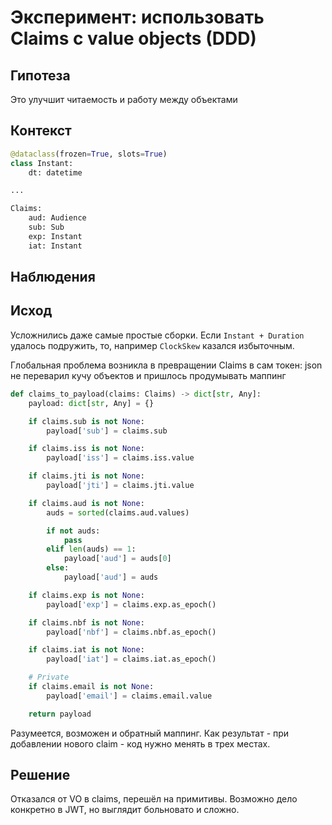 # Эксперимент: использовать Claims с value objects (DDD)

## Гипотеза
Это улучшит читаемость и работу между объектами

## Контекст

```python
@dataclass(frozen=True, slots=True)
class Instant:
    dt: datetime

...

Claims:
    aud: Audience
    sub: Sub
    exp: Instant
    iat: Instant
```

## Наблюдения

## Исход

Усложнились даже самые простые сборки. Если `Instant + Duration` удалось подружить,
то, например `ClockSkew` казался избыточным.

Глобальная проблема возникла в превращении Claims в сам токен: json не переварил кучу объектов
и пришлось продумывать маппинг

```python
def claims_to_payload(claims: Claims) -> dict[str, Any]:
    payload: dict[str, Any] = {}

    if claims.sub is not None:
        payload['sub'] = claims.sub

    if claims.iss is not None:
        payload['iss'] = claims.iss.value

    if claims.jti is not None:
        payload['jti'] = claims.jti.value

    if claims.aud is not None:
        auds = sorted(claims.aud.values)

        if not auds:
            pass
        elif len(auds) == 1:
            payload['aud'] = auds[0]
        else:
            payload['aud'] = auds

    if claims.exp is not None:
        payload['exp'] = claims.exp.as_epoch()

    if claims.nbf is not None:
        payload['nbf'] = claims.nbf.as_epoch()

    if claims.iat is not None:
        payload['iat'] = claims.iat.as_epoch()

    # Private
    if claims.email is not None:
        payload['email'] = claims.email.value

    return payload
```

Разумеется, возможен и обратный маппинг. Как результат - при добавлении нового claim -
код нужно менять в трех местах.

## Решение

Отказался от VO в claims, перешёл на примитивы. Возможно дело конкретно в JWT, но
выглядит больновато и сложно.
